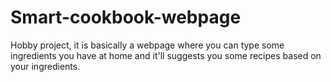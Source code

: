 # Smart-cookbook-webpage
Hobby project, it is basically a webpage where you can type some ingredients you have at home and it'll suggests you some recipes based on your ingredients.

